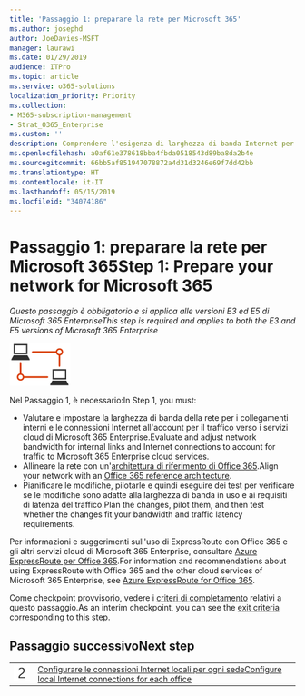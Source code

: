 ```yaml
---
title: 'Passaggio 1: preparare la rete per Microsoft 365'
ms.author: josephd
author: JoeDavies-MSFT
manager: laurawi
ms.date: 01/29/2019
audience: ITPro
ms.topic: article
ms.service: o365-solutions
localization_priority: Priority
ms.collection:
- M365-subscription-management
- Strat_O365_Enterprise
ms.custom: ''
description: Comprendere l'esigenza di larghezza di banda Internet per i servizi cloud di Microsoft 365 Enterprise.
ms.openlocfilehash: a0af61e378618bba4fbda0518543d89ba8da2b4e
ms.sourcegitcommit: 66bb5af851947078872a4d31d3246e69f7dd42bb
ms.translationtype: HT
ms.contentlocale: it-IT
ms.lasthandoff: 05/15/2019
ms.locfileid: "34074186"
---
```

# <a name="step-1-prepare-your-network-for-microsoft-365"></a><span data-ttu-id="e69ed-103">Passaggio 1: preparare la rete per Microsoft 365</span><span class="sxs-lookup"><span data-stu-id="e69ed-103">Step 1: Prepare your network for Microsoft 365</span></span>

<span data-ttu-id="e69ed-104">*Questo passaggio è obbligatorio e si applica alle versioni E3 ed E5 di Microsoft 365 Enterprise*</span><span class="sxs-lookup"><span data-stu-id="e69ed-104">*This step is required and applies to both the E3 and E5 versions of Microsoft 365 Enterprise*</span></span>

![](./media/deploy-foundation-infrastructure/networking_icon-small.png)

<span data-ttu-id="e69ed-105">Nel Passaggio 1, è necessario:</span><span class="sxs-lookup"><span data-stu-id="e69ed-105">In Step 1, you must:</span></span>

- <span data-ttu-id="e69ed-106">Valutare e impostare la larghezza di banda della rete per i collegamenti interni e le connessioni Internet all'account per il traffico verso i servizi cloud di Microsoft 365 Enterprise.</span><span class="sxs-lookup"><span data-stu-id="e69ed-106">Evaluate and adjust network bandwidth for internal links and Internet connections to account for traffic to Microsoft 365 Enterprise cloud services.</span></span>
- <span data-ttu-id="e69ed-107">Allineare la rete con un'[architettura di riferimento di Office 365](https://docs.microsoft.com/office365/enterprise/office-365-network-connectivity-principles#BKMK_P2).</span><span class="sxs-lookup"><span data-stu-id="e69ed-107">Align your network with an [Office 365 reference architecture](https://docs.microsoft.com/office365/enterprise/office-365-network-connectivity-principles#BKMK_P2).</span></span>
- <span data-ttu-id="e69ed-108">Pianificare le modifiche, pilotarle e quindi eseguire dei test per verificare se le modifiche sono adatte alla larghezza di banda in uso e ai requisiti di latenza del traffico.</span><span class="sxs-lookup"><span data-stu-id="e69ed-108">Plan the changes, pilot them, and then test whether the changes fit your bandwidth and traffic latency requirements.</span></span>

<span data-ttu-id="e69ed-109">Per informazioni e suggerimenti sull'uso di ExpressRoute con Office 365 e gli altri servizi cloud di Microsoft 365 Enterprise, consultare [Azure ExpressRoute per Office 365](https://docs.microsoft.com/office365/enterprise/azure-expressroute).</span><span class="sxs-lookup"><span data-stu-id="e69ed-109">For information and recommendations about using ExpressRoute with Office 365 and the other cloud services of Microsoft 365 Enterprise, see [Azure ExpressRoute for Office 365](https://docs.microsoft.com/office365/enterprise/azure-expressroute).</span></span>

<span data-ttu-id="e69ed-110">Come checkpoint provvisorio, vedere i [criteri di completamento](networking-exit-criteria.md#crit-networking-step1) relativi a questo passaggio.</span><span class="sxs-lookup"><span data-stu-id="e69ed-110">As an interim checkpoint, you can see the [exit criteria](networking-exit-criteria.md#crit-networking-step1) corresponding to this step.</span></span>

## <a name="next-step"></a><span data-ttu-id="e69ed-111">Passaggio successivo</span><span class="sxs-lookup"><span data-stu-id="e69ed-111">Next step</span></span>

|||
|:-------|:-----|
|![](./media/stepnumbers/Step2.png)|[<span data-ttu-id="e69ed-112">Configurare le connessioni Internet locali per ogni sede</span><span class="sxs-lookup"><span data-stu-id="e69ed-112">Configure local Internet connections for each office</span></span>](networking-dns-resolution-same-location.md)|

